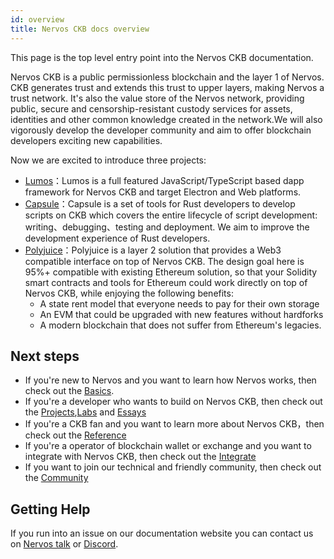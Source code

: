```yaml
---
id: overview
title: Nervos CKB docs overview
---
```

This page is the top level entry point into the Nervos CKB documentation.

Nervos CKB is a public permissionless blockchain and the layer 1 of Nervos. CKB generates trust and extends this trust to upper layers, making Nervos a trust network. It's also the value store of the Nervos network, providing public, secure and censorship-resistant custody services for assets, identities and other common knowledge created in the network.We will also vigorously develop the developer community  and aim to offer blockchain developers exciting new capabilities. 

Now we are excited to introduce three projects: 

* [Lumos](https://github.com/nervosnetwork/lumos)：Lumos is a full featured JavaScript/TypeScript based dapp framework for Nervos CKB and target Electron and Web platforms.
* [Capsule](https://github.com/nervosnetwork/capsule)：Capsule is a set of tools for Rust developers to develop scripts on CKB which covers the entire lifecycle of script development: writing、debugging、testing and deployment. We aim to improve the development experience of Rust developers.
* [Polyjuice](https://github.com/nervosnetwork/polyjuice)：Polyjuice is a layer 2 solution that provides a Web3 compatible interface on top of Nervos CKB. The design goal here is 95%+ compatible with existing Ethereum solution, so that your Solidity smart contracts and tools for Ethereum could work directly on top of Nervos CKB, while enjoying the following benefits:
    * A state rent model that everyone needs to pay for their own storage
    * An EVM that could be upgraded with new features without hardforks
    * A modern blockchain that does not suffer from Ethereum's legacies.

## Next steps

* If you're new to Nervos and you want to learn how Nervos works, then check out the [Basics](basics/doc3.md).
* If you're a developer who wants to build on Nervos CKB, then check out the [Projects](projects/intro.md),[Labs](labs/intro.md) and [Essays](essays/intro.md)
* If you're a CKB fan and you want to learn more about Nervos CKB，then check out the [Reference](reference/intro.md)
* If you're a operator of blockchain wallet or exchange and  you want to integrate with Nervos CKB, then check out the [Integrate](integrate/intro.md)
* If you want to join our technical and friendly community,  then check out the [Community](community/intro.md)

## Getting Help

If you run into an issue on our documentation website you can contact us on [Nervos talk](https://talk.nervos.org/) or [Discord](https://discord.gg/uWGUUpw). 


